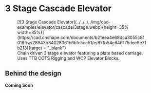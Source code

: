 # 3 Stage Cascade Elevator

<figure markdown="span">
[![3 Stage Cascade Elevator](../../../../img/cad-examples/elevator/cascade/3stage.webp){height=35% width=35%}](https://cad.onshape.com/documents/b21eea4e68dca3055c81016f/w/28943b84028061b6bfc5cc51/e/87fb54e646175dee9e71b213){target = "_blank"}
<figcaption>Chain driven 3 stage elevator featuring a plate based carriage. Uses TTB COTS Rigging and WCP Elevator Blocks.</figcaption>
</figure>


## Behind the design
**Coming Soon**
